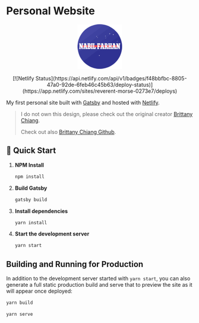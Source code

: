 # Personal Website

<p align="center">
  <img src="src/images/logo.png">
</p>

<p align="center">
    [![Netlify Status](https://api.netlify.com/api/v1/badges/f48bbfbc-8805-47a0-92de-6feb46c45b63/deploy-status)](https://app.netlify.com/sites/reverent-morse-0273e7/deploys)
</p>

My first personal site built with [Gatsby](https://www.gatsbyjs.org/) and hosted with [Netlify](https://www.netlify.com/).

> I do not own this design, please check out the original creator [Brittany Chiang](https://brittanychiang.com/).
>
> Check out also [Brittany Chiang Github](https://github.com/bchiang7).

## 🚀 Quick Start

1.  **NPM Install**

    ```sh
    npm install
    ```

2.  **Build Gatsby**

    ```sh
    gatsby build
    ```

3.  **Install dependencies**

    ```sh
    yarn install
    ```

4.  **Start the development server**

    ```sh
    yarn start
    ```

## Building and Running for Production

In addition to the development server started with `yarn start`, you can also generate a full static production build and serve that to preview the site as it will appear once deployed:

```sh
yarn build
```

```sh
yarn serve
```
